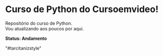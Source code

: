 # Curso de Python do Cursoemvideo!

Repositório do curso de Python.  
Vou atualizando aos poucos por aqui.  

**Status: Andamento**

"#tarcitanizstyle"
